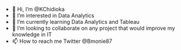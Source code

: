 - 👋 Hi, I’m @KChidioka
- 👀 I’m interested in Data Analytics 
- 🌱 I’m currently learning Data Analytics and Tableau
- 💞️ I’m looking to collaborate on any project that would improve my knowledge in IT
- 📫 How to reach me Twitter @Bmonie87

<!---
KChidioka/KChidioka is a ✨ special ✨ repository because its `README.md` (this file) appears on your GitHub profile.
You can click the Preview link to take a look at your changes.
--->
